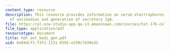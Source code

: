 ```yaml
---
content_type: resource
description: This resource provides information on serum electrophoresis, function
  of antibodies and generation of secretory IgA.
file: https://ol-ocw-studio-app-qa.s3.amazonaws.com/courses/hst-176-cellular-and-molecular-immunology-fall-2005/6e84dcf1f3f111310392e339c7439e32_hdt_ant_bodi_gen.pdf
file_type: application/pdf
resourcetype: Document
title: hdt_ant_bodi_gen.pdf
uid: 6e84dcf1-f3f1-1131-0392-e339c7439e32
---
```

